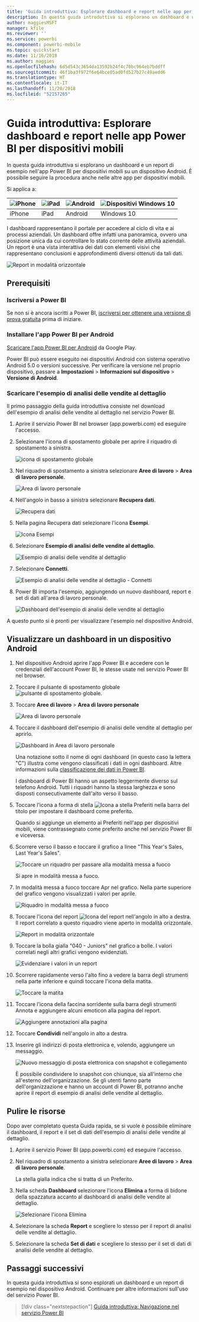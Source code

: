 ```yaml
---
title: 'Guida introduttiva: Esplorare dashboard e report nelle app per dispositivi mobili'
description: In questa guida introduttiva si esplorano un dashboard e un report di esempio nelle app Power BI per dispositivi mobili.
author: maggiesMSFT
manager: kfile
ms.reviewer: ''
ms.service: powerbi
ms.component: powerbi-mobile
ms.topic: quickstart
ms.date: 11/16/2018
ms.author: maggies
ms.openlocfilehash: 6d5d543c3654da13592b24f4c70bc964eb7bddff
ms.sourcegitcommit: 46f1ba3f972f6e64bce05ad0fd527b27c49aedd6
ms.translationtype: HT
ms.contentlocale: it-IT
ms.lasthandoff: 11/20/2018
ms.locfileid: "52157265"
---
```

# <a name="quickstart-explore-dashboards-and-reports-in-the-power-bi-mobile-apps"></a>Guida introduttiva: Esplorare dashboard e report nelle app Power BI per dispositivi mobili
In questa guida introduttiva si esplorano un dashboard e un report di esempio nell'app Power BI per dispositivi mobili su un dispositivo Android. È possibile seguire la procedura anche nelle altre app per dispositivi mobili. 

Si applica a:

| ![iPhone](./media/mobile-apps-quickstart-view-dashboard-report/iphone-logo-30-px.png) | ![iPad](./media/mobile-apps-quickstart-view-dashboard-report/ipad-logo-30-px.png) | ![Android](./media/mobile-apps-quickstart-view-dashboard-report/android-logo-30-px.png) | ![Dispositivi Windows 10](./media/mobile-apps-quickstart-view-dashboard-report/win-10-logo-30-px.png) |
|:--- |:--- |:--- |:--- |
| iPhone | iPad | Android | Windows 10 |

I dashboard rappresentano il portale per accedere al ciclo di vita e ai processi aziendali. Un dashboard offre infatti una panoramica, ovvero una posizione unica da cui controllare lo stato corrente delle attività aziendali. Un report è una vista interattiva dei dati con elementi visivi che rappresentano conclusioni e approfondimenti diversi ottenuti da tali dati. 

![Report in modalità orizzontale](././media/mobile-apps-quickstart-view-dashboard-report/power-bi-android-quickstart-report.png)

## <a name="prerequisites"></a>Prerequisiti

### <a name="sign-up-for-power-bi"></a>Iscriversi a Power BI
Se non si è ancora iscritti a Power BI, [iscriversi per ottenere una versione di prova gratuita](https://app.powerbi.com/signupredirect?pbi_source=web) prima di iniziare.

### <a name="install-the-power-bi-for-android-app"></a>Installare l'app Power BI per Android
[Scaricare l'app Power BI per Android](http://go.microsoft.com/fwlink/?LinkID=544867) da Google Play.

Power BI può essere eseguito nei dispositivi Android con sistema operativo Android 5.0 o versioni successive. Per verificare la versione nel proprio dispositivo, passare a **Impostazioni** > **Informazioni sul dispositivo** > **Versione di Android**.

### <a name="download-the-retail-analysis-sample"></a>Scaricare l'esempio di analisi delle vendite al dettaglio
Il primo passaggio della guida introduttiva consiste nel download dell'esempio di analisi delle vendite al dettaglio nel servizio Power BI.

1. Aprire il servizio Power BI nel browser (app.powerbi.com) ed eseguire l'accesso.

1. Selezionare l'icona di spostamento globale per aprire il riquadro di spostamento a sinistra.

    ![icona di spostamento globale](./media/mobile-apps-quickstart-view-dashboard-report/power-bi-android-quickstart-global-nav-icon.png)

2. Nel riquadro di spostamento a sinistra selezionare **Aree di lavoro** > **Area di lavoro personale**.

    ![Area di lavoro personale](./media/mobile-apps-quickstart-view-dashboard-report/power-bi-android-quickstart-my-workspace.png)

3. Nell'angolo in basso a sinistra selezionare **Recupera dati**.
   
    ![Recupera dati](./media/mobile-apps-quickstart-view-dashboard-report/power-bi-get-data.png)

3. Nella pagina Recupera dati selezionare l'icona **Esempi**.
   
   ![Icona Esempi](./media/mobile-apps-quickstart-view-dashboard-report/power-bi-samples-icon.png)

4. Selezionare **Esempio di analisi delle vendite al dettaglio**.
 
    ![Esempio di analisi delle vendite al dettaglio](./media/mobile-apps-quickstart-view-dashboard-report/power-bi-rs.png)
 
8. Selezionare **Connetti**.  
  
   ![Esempio di analisi delle vendite al dettaglio - Connetti](./media/mobile-apps-quickstart-view-dashboard-report/retail16.png)
   
5. Power BI importa l'esempio, aggiungendo un nuovo dashboard, report e set di dati all'area di lavoro personale.
   
   ![Dashboard dell'esempio di analisi delle vendite al dettaglio](./media/mobile-apps-quickstart-view-dashboard-report/power-bi-service-opportunity-sample.png)

A questo punto si è pronti per visualizzare l'esempio nel dispositivo Android.

## <a name="view-a-dashboard-on-your-android-device"></a>Visualizzare un dashboard in un dispositivo Android
1. Nel dispositivo Android aprire l'app Power BI e accedere con le credenziali dell'account Power BI, le stesse usate nel servizio Power BI nel browser.

1.  Toccare il pulsante di spostamento globale ![pulsante di spostamento globale](./media/mobile-apps-quickstart-view-dashboard-report/power-bi-iphone-global-nav-button.png).

2.  Toccare **Aree di lavoro** > **Area di lavoro personale**

    ![Area di lavoro personale](./media/mobile-apps-quickstart-view-dashboard-report/power-bi-android-quickstart-workspaces.png)

3. Toccare il dashboard dell'esempio di analisi delle vendite al dettaglio per aprirlo.
 
    ![Dashboard in Area di lavoro personale](./media/mobile-apps-quickstart-view-dashboard-report/power-bi-android-quickstart-open-retail.png)
   
    Una notazione sotto il nome di ogni dashboard (in questo caso la lettera "C") illustra come vengono classificati i dati in ogni dashboard. Altre informazioni sulla [classificazione dei dati in Power BI](../../service-data-classification.md).

    I dashboard di Power BI hanno un aspetto leggermente diverso sul telefono Android. Tutti i riquadri hanno la stessa larghezza e sono disposti consecutivamente dall'alto verso il basso.

4. Toccare l'icona a forma di stella ![Icona a stella Preferiti](./media/mobile-apps-quickstart-view-dashboard-report/power-bi-android-quickstart-favorite-icon.png) nella barra del titolo per impostare il dashboard come preferito.

    Quando si aggiunge un elemento ai Preferiti nell'app per dispositivi mobili, viene contrassegnato come preferito anche nel servizio Power BI e viceversa.

4. Scorrere verso il basso e toccare il grafico a linee "This Year's Sales, Last Year's Sales".

    ![Toccare un riquadro per passare alla modalità messa a fuoco](./media/mobile-apps-quickstart-view-dashboard-report/power-bi-android-quickstart-tap-tile-fave.png)

    Si apre in modalità messa a fuoco.

7. In modalità messa a fuoco toccare Apr nel grafico. Nella parte superiore del grafico vengono visualizzati i valori per aprile.

    ![Riquadro in modalità messa a fuoco](./media/mobile-apps-quickstart-view-dashboard-report/power-bi-android-quickstart-tile-focus.png)

8. Toccare l'icona del report ![Icona del report](./media/mobile-apps-quickstart-view-dashboard-report/power-bi-android-quickstart-report-icon.png) nell'angolo in alto a destra. Il report correlato a questo riquadro viene aperto in modalità orizzontale.

    ![Report in modalità orizzontale](././media/mobile-apps-quickstart-view-dashboard-report/power-bi-android-quickstart-report.png)

9. Toccare la bolla gialla "040 - Juniors" nel grafico a bolle. I valori correlati negli altri grafici vengono evidenziati. 

    ![Evidenziare i valori in un report](./media/mobile-apps-quickstart-view-dashboard-report/power-bi-android-quickstart-cross-highlight.png)

10. Scorrere rapidamente verso l'alto fino a vedere la barra degli strumenti nella parte inferiore e quindi toccare l'icona della matita.

    ![Toccare la matita](./media/mobile-apps-quickstart-view-dashboard-report/power-bi-android-quickstart-tap-pencil.png)

11. Toccare l'icona della faccina sorridente sulla barra degli strumenti Annota e aggiungere alcuni emoticon alla pagina del report.
 
    ![Aggiungere annotazioni alla pagina](./media/mobile-apps-quickstart-view-dashboard-report/power-bi-android-quickstart-annotate.png)

12. Toccare **Condividi** nell'angolo in alto a destra.

1. Inserire gli indirizzi di posta elettronica e, volendo, aggiungere un messaggio.  

    ![Nuovo messaggio di posta elettronica con snapshot e collegamento](./media/mobile-apps-quickstart-view-dashboard-report/power-bi-android-quickstart-send-snapshot.png)

    È possibile condividere lo snapshot con chiunque, sia all'interno che all'esterno dell'organizzazione. Se gli utenti fanno parte dell'organizzazione e hanno un account di Power BI, potranno anche aprire il report di esempio di analisi delle vendite al dettaglio.

## <a name="clean-up-resources"></a>Pulire le risorse

Dopo aver completato questa Guida rapida, se si vuole è possibile eliminare il dashboard, il report e il set di dati dell'esempio di analisi delle vendite al dettaglio.

1. Aprire il servizio Power BI (app.powerbi.com) ed eseguire l'accesso.

2. Nel riquadro di spostamento a sinistra selezionare **Aree di lavoro** > **Area di lavoro personale**.

    La stella gialla indica che si tratta di un Preferito.

3. Nella scheda **Dashboard** selezionare l'icona **Elimina** a forma di bidone della spazzatura accanto al dashboard di analisi delle vendite al dettaglio.

    ![Selezionare l'icona Elimina](./media/mobile-apps-quickstart-view-dashboard-report/power-bi-android-quickstart-delete-retail.png)

4. Selezionare la scheda **Report** e scegliere lo stesso per il report di analisi delle vendite al dettaglio.

5. Selezionare la scheda **Set di dati** e scegliere lo stesso per il set di dati di analisi delle vendite al dettaglio.


## <a name="next-steps"></a>Passaggi successivi

In questa guida introduttiva si sono esplorati un dashboard e un report di esempio nel dispositivo Android. Continuare per altre informazioni sull'uso del servizio Power BI. 

> [!div class="nextstepaction"]
> [Guida introduttiva: Navigazione nel servizio Power BI](../end-user-experience.md)

